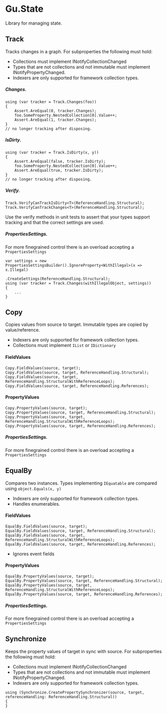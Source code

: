 # Gu.State
Library for managing state.

## Track
Tracks changes in a graph.
For subproperties the following must hold:
- Collections must implement INotifyCollectionChanged
- Types that are not collections and not immutable must implement INotifyPropertyChanged.
- Indexers are only supported for framework collection types.

##### Changes.

```
using (var tracker = Track.Changes(foo))
{
    Assert.AreEqual(0, tracker.Changes);
    foo.SomeProperty.NestedCollection[0].Value++;
    Assert.AreEqual(1, tracker.Changes);
}
// no longer tracking after disposing.
```

##### IsDirty.

```
using (var tracker = Track.IsDirty(x, y))
{
    Assert.AreEqual(false, tracker.IsDirty);
    foo.SomeProperty.NestedCollection[0].Value++;
    Assert.AreEqual(true, tracker.IsDirty);
}
// no longer tracking after disposing.
```

##### Verify.
```
Track.VerifyCanTrackIsDirty<T>(ReferenceHandling.Structural);
Track.VerifyCanTrackChanges<T>(ReferenceHandling.Structural);
```
Use the verify methods in unit tests to assert that your types support tracking and that the correct settings are used.

##### PropertiesSettings.
For more finegrained control there is an overload accepting a `PropertiesSettings`
```
var settings = new PropertiesSettingsBuilder().IgnoreProperty<WithIllegal>(x => x.Illegal)
                                              .CreateSettings(ReferenceHandling.Structural);
using (var tracker = Track.Changes(withIllegalObject, settings))
{
    ...
}
```

## Copy
Copies values from source to target.
Immutable types are copied by value/reference.
- Indexers are only supported for framework collection types.
- Collections must implement `IList` or `IDictionary`

#### FieldValues
```
Copy.FieldValues(source, target);
Copy.FieldValues(source, target, ReferenceHandling.Structural); 
Copy.FieldValues(source, target, ReferenceHandling.StructuralWithReferenceLoops); 
Copy.FieldValues(source, target, ReferenceHandling.References);
```
#### PropertyValues
```
Copy.PropertyValues(source, target);
Copy.PropertyValues(source, target, ReferenceHandling.Structural); 
Copy.PropertyValues(source, target, ReferenceHandling.StructuralWithReferenceLoops); 
Copy.PropertyValues(source, target, ReferenceHandling.References);
```
##### PropertiesSettings.
For more finegrained control there is an overload accepting a `PropertiesSettings`

## EqualBy
Compares two instances.
Types implementing `IEquatable` are compared using `object.Equals(x, y)`
- Indexers are only supported for framework collection types.
- Handles enumerables.

#### FieldValues
```
EqualBy.FieldValues(source, target);
EqualBy.FieldValues(source, target, ReferenceHandling.Structural); 
EqualBy.FieldValues(source, target, ReferenceHandling.StructuralWithReferenceLoops); 
EqualBy.FieldValues(source, target, ReferenceHandling.References);
```
- Ignores event fields

#### PropertyValues
```
EqualBy.PropertyValues(source, target);
EqualBy.PropertyValues(source, target, ReferenceHandling.Structural); 
EqualBy.PropertyValues(source, target, ReferenceHandling.StructuralWithReferenceLoops); 
EqualBy.PropertyValues(source, target, ReferenceHandling.References);
```

##### PropertiesSettings.
For more finegrained control there is an overload accepting a `PropertiesSettings`

## Synchronize
Keeps the property values of target in sync with source.
For subproperties the following must hold:
- Collections must implement INotifyCollectionChanged
- Types that are not collections and not immutable must implement INotifyPropertyChanged.
- Indexers are only supported for framework collection types.
```
using (Synchronize.CreatePropertySynchronizer(source, target, referenceHandling: ReferenceHandling.Structural))
{
}
```
